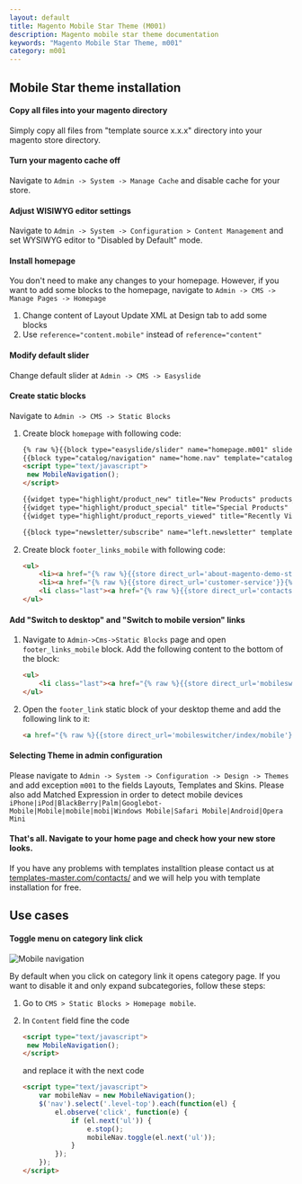 ```yaml
---
layout: default
title: Magento Mobile Star Theme (M001)
description: Magento mobile star theme documentation
keywords: "Magento Mobile Star Theme, m001"
category: m001
---
```


## Mobile Star theme installation

#### Copy all files into your magento directory

 Simply copy all files from "template source x.x.x" directory into your magento store directory.

#### Turn your magento cache off

 Navigate to ```Admin -> System -> Manage Cache``` and disable cache for your store.

#### Adjust WISIWYG editor settings

 Navigate to ```Admin -> System -> Configuration > Content Management``` and set WYSIWYG editor to "Disabled by Default" mode.

#### Install homepage

 You don't need to make any changes to your homepage.
 However, if you want to add some blocks to the homepage, navigate to ```Admin -> CMS -> Manage Pages -> Homepage```

 1. Change content of Layout Update XML at Design tab to add some blocks
 2. Use ```reference="content.mobile"``` instead of ```reference="content"```

#### Modify default slider

 Change default slider at ```Admin -> CMS -> Easyslide```

#### Create static blocks

 Navigate to ```Admin -> CMS -> Static Blocks```

 1. Create block ```homepage``` with following code:

    ```html
    {% raw %}{{block type="easyslide/slider" name="homepage.m001" slider_id="default_m001"}}
    {{block type="catalog/navigation" name="home.nav" template="catalog/navigation/top.phtml"}}
    <script type="text/javascript">
     new MobileNavigation();
    </script>

    {{widget type="highlight/product_new" title="New Products" products_count="4" template="highlight/product/sidebar/list.phtml" class_name="highlight-new"}}
    {{widget type="highlight/product_special" title="Special Products" products_count="4" template="highlight/product/sidebar/list.phtml" class_name="highlight-special"}}
    {{widget type="highlight/product_reports_viewed" title="Recently Viewed" products_count="15" template="highlight/product/sidebar/list.phtml" class_name="highlight-recently"}}

    {{block type="newsletter/subscribe" name="left.newsletter" template="newsletter/subscribe.phtml"}}{% endraw %}
    ```

 2. Create block ```footer_links_mobile``` with following code:

    ```html
    <ul>
        <li><a href="{% raw %}{{store direct_url='about-magento-demo-store'}}{% endraw %}">About Us</a></li>
        <li><a href="{% raw %}{{store direct_url='customer-service'}}{% endraw %}">Customer Service</a></li>
        <li class="last"><a href="{% raw %}{{store direct_url='contacts'}}{% endraw %}">Contact Us</a></li>
    </ul>
    ```

#### Add "Switch to desktop" and "Switch to mobile version" links

 1. Navigate to ```Admin->Cms->Static Blocks``` page and open ```footer_links_mobile``` block. Add the following content to the bottom of the block:

    ```html
    <ul>
        <li class="last"><a href="{% raw %}{{store direct_url='mobileswitcher/index/desktop'}}{% endraw %}" rel="nofollow">Desktop Version</a></li>
    </ul>
    ```

 2. Open the ```footer_link``` static block of your desktop theme and add the following link to it:

    ```html
    <a href="{% raw %}{{store direct_url='mobileswitcher/index/mobile'}}{% endraw %}" rel="nofollow">Mobile Version</a>
    ```

#### Selecting Theme in admin configuration
 Please navigate to ```Admin -> System -> Configuration -> Design -> Themes``` and add exception `m001` to the fields Layouts, Templates and Skins. Please also add Matched Expression in order to detect mobile devices
 ```iPhone|iPod|BlackBerry|Palm|Googlebot-Mobile|Mobile|mobile|mobi|Windows Mobile|Safari Mobile|Android|Opera Mini```

#### That's all. Navigate to your home page and check how your new store looks.
 If you have any problems with templates installtion please contact us at [templates-master.com/contacts/](http://templates-master.com/contacts/) and we will help you with template installation for free.

## Use cases

#### Toggle menu on category link click

![Mobile navigation](/images/m1/themes/mobile-star/mobile-nav.gif)

By default when you click on category link it opens category page. If you want to disable it and only expand subcategories, follow these steps:

 1. Go to `CMS > Static Blocks > Homepage mobile`.
 2. In `Content` field fine the code

    ```html
    <script type="text/javascript">
     new MobileNavigation();
    </script>
    ```

    and replace it with the next code

    ```html
    <script type="text/javascript">
        var mobileNav = new MobileNavigation();
        $('nav').select('.level-top').each(function(el) {
            el.observe('click', function(e) {
                if (el.next('ul')) {
                    e.stop();
                    mobileNav.toggle(el.next('ul'));
                }
            });
        });
    </script>
    ```
